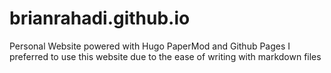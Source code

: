 # brianrahadi.github.io

Personal Website powered with Hugo PaperMod and Github Pages
I preferred to use this website due to the ease of writing with markdown files
